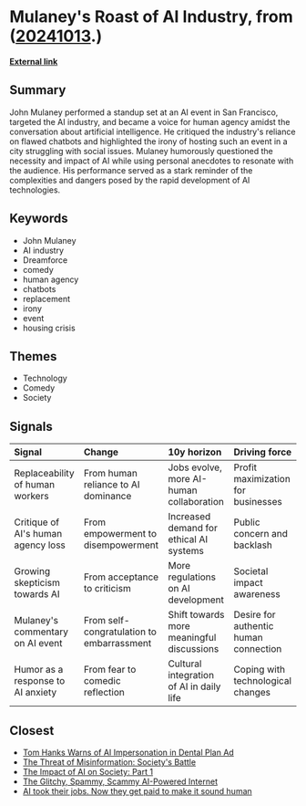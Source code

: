 # __Mulaney's Roast of AI Industry__, from ([20241013](https://kghosh.substack.com/p/20241013).)

__[External link](https://futurism.com/the-byte/salesforce-ai-john-mulaney-mocked)__



## Summary

John Mulaney performed a standup set at an AI event in San Francisco, targeted the AI industry, and became a voice for human agency amidst the conversation about artificial intelligence. He critiqued the industry's reliance on flawed chatbots and highlighted the irony of hosting such an event in a city struggling with social issues. Mulaney humorously questioned the necessity and impact of AI while using personal anecdotes to resonate with the audience. His performance served as a stark reminder of the complexities and dangers posed by the rapid development of AI technologies.

## Keywords

* John Mulaney
* AI industry
* Dreamforce
* comedy
* human agency
* chatbots
* replacement
* irony
* event
* housing crisis

## Themes

* Technology
* Comedy
* Society

## Signals

| Signal                             | Change                                    | 10y horizon                               | Driving force                         |
|:-----------------------------------|:------------------------------------------|:------------------------------------------|:--------------------------------------|
| Replaceability of human workers    | From human reliance to AI dominance       | Jobs evolve, more AI-human collaboration  | Profit maximization for businesses    |
| Critique of AI's human agency loss | From empowerment to disempowerment        | Increased demand for ethical AI systems   | Public concern and backlash           |
| Growing skepticism towards AI      | From acceptance to criticism              | More regulations on AI development        | Societal impact awareness             |
| Mulaney's commentary on AI event   | From self-congratulation to embarrassment | Shift towards more meaningful discussions | Desire for authentic human connection |
| Humor as a response to AI anxiety  | From fear to comedic reflection           | Cultural integration of AI in daily life  | Coping with technological changes     |

## Closest

* [Tom Hanks Warns of AI Impersonation in Dental Plan Ad](a6a85ffaf515094e85437d112d6f19b7)
* [The Threat of Misinformation: Society's Battle](9787333cafcd0252d71a9bff845ad093)
* [The Impact of AI on Society: Part 1](cf119665e47c7434e3e3c54dbbc585e3)
* [The Glitchy, Spammy, Scammy AI-Powered Internet](b30a4282af9e53ca673438a8223d9525)
* [AI took their jobs. Now they get paid to make it sound human](59af07f2473d3c7206db85369b4e563e)